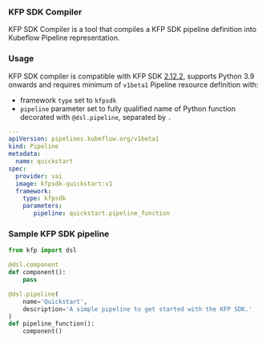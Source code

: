 ### KFP SDK Compiler

KFP SDK Compiler is a tool that compiles a KFP SDK pipeline definition into Kubeflow Pipeline representation.

### Usage

KFP SDK compiler is compatible with KFP SDK [2.12.2](https://kubeflow-pipelines.readthedocs.io/en/sdk-2.12.1/), supports Python 3.9 onwards and requires minimum of `v1beta1` Pipeline resource definition with:
- framework `type` set to `kfpsdk`
- `pipeline` parameter set to fully qualified name of Python function decorated with `@dsl.pipeline`, separated by `.`

```yaml
---
apiVersion: pipelines.kubeflow.org/v1beta1
kind: Pipeline
metadata:
  name: quickstart
spec:
  provider: vai
  image: kfpsdk-quickstart:v1
  framework:
    type: kfpsdk
    parameters:
       pipeline: quickstart.pipeline_function
```

### Sample KFP SDK pipeline

```python
from kfp import dsl

@dsl.component
def component():
    pass

@dsl.pipeline(
    name='Quickstart',
    description='A simple pipeline to get started with the KFP SDK.'
)
def pipeline_function():
    component()
```
